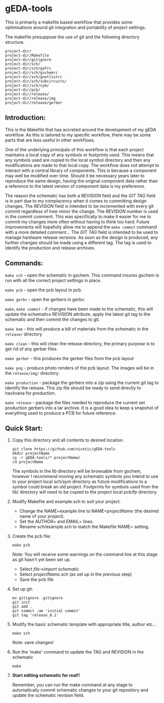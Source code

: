 # gEDA-tools

This is primarily a makefile based workflow that provides some optimisations around git integration and portability of project settings.

The makefile presuppose the use of git and the following directory structure.

```
project-dir/
project-dir/Makefile  
project-dir/gitignore
project-dir/sch/  
procect-dir/sch/gafrc
project-dir/sch/gschemrc
project-dir/sch/gnetlistrc
project-dir/sch/subcircuits/
project-dir/sch/sym/
project-dir/pcb/
project-dir/release/
project-dir/release/img
project-dir/release/gerber
```
## Introduction:
This is the Makefile that has accreted around the development of my gEDA workflow. As this is tailored to my specific workflow, there may be some parts that are less useful in other workflows.

One of the underlying principals of this workflow is that each project maintains a local copy of any symbols or footprints used. This means that any symbols used are copied to the local symbol directory and then any modifications are made to that local copy. The workflow does not attempt to interact with a central library of components. This is because a component may well be modified over time. Should it be necessary years later to reproduce the same design, having the original component data rather than a reference to the latest version of component data is my preference.

The reason the schematic has both a _REVISION_ field and the _GIT TAG_ field is in part due to my complacency when it comes to committing design changes. The _REVISION_ field is intended to be incremented with every git commit regardless of how minor the change. The _REVISION_ number is used in the commit comment. This was specifically to make it easier for me to commit my changes more often without having to think too hard. Future improvements will hopefully allow me to append the ```make commit``` command with a more detailed comment... The _GIT TAG_ field  is intended to be used to manage hardware release versions. As soon as the design is produced, any further changes should be made using a different tag. The tag is used to identify the production and release archives.


## Commands:
```make sch``` - open the schematic in gschem. This command insures gschem is run with all the correct project settings in place.

```make pcb``` - open the pcb layout in pcb.

```make gerbv``` - open the gerbers in gerbv.

```make```, ```make commit``` - if changes have been made to the schematic, this will update the schematics REVISION attribute, apply the latest git tag to the schematic and then commit the changes to git.

```make bom``` - this will produce a bill of materials from the schematic in the ```release/``` directory

```make clean``` - this will clean the release directory, the primary purpose is to get rid of any gerber files.

```make gerber``` - this produces the gerber files from the pcb layout

```make png``` - produce photo renders of the pcb layout. The images will be in the ```release/img/``` directory.

```make production``` - package the gerbers into a zip using the current git tag to identify the release. This zip file should be ready to send directly to hackvana for production.

```make release``` - package the files needed to reproduce the current set production gerbers into a tar archive. It is a good idea to keep a snapshot of everything used to produce a PCB for future reference.

## Quick Start:

1. Copy this directory and all contents to desired location.

    ```shell
    git clone https://github.com/nixotic/gEDA-tools
    mkdir projectName
    cp -r gEDA-tools/* projectName/
    cd projectName
    ```
    The symbols in the lib directory will be browsable from gschem, however I recommend moving any schematic symbols you intend to use to your project local sch/sym directory as future modifications to a symbol could break an old project.
    Footprints for symbols used from the lib/ directory will need to be copied to the project local pcb/fp directory.

2. Modify Makefile and example.sch to suit your project.
   * Change the NAME=example line to NAME=_projectName_ (the desired name of your project).
   * Set the AUTHOR= and EMAIL= lines.
   * Rename sch/example.sch to match the Makefile NAME= setting.

3. Create the pcb file:

    ```shell
    make pcb
    ```
   Note: You will receive some warnings on the command line at this stage as git hasn't yet been set up.
   * Select _file_->_import schematic_
   * Select _projectName.sch_ (as set up in the previous step)
   * Save the pcb file
4. Set up git:

    ```shell
    mv gitignore .gitignore
    git init
    git add .
    git commit -am 'initial commit'
    git tag 'release_0.1'
    ```

5. Modify the basic schematic template with appropriate title, author etc...

    ```shell
    make sch
    ```
    Note: save changes!

6. Run the 'make' command to update the TAG and REVISION in the schematic

    ```shell
    make
    ```

7. __Start editing schematic for real!!__

    Remember, you can run the make command at any stage to automatically commit schematic changes to your git repository and update the schematic revision field.

